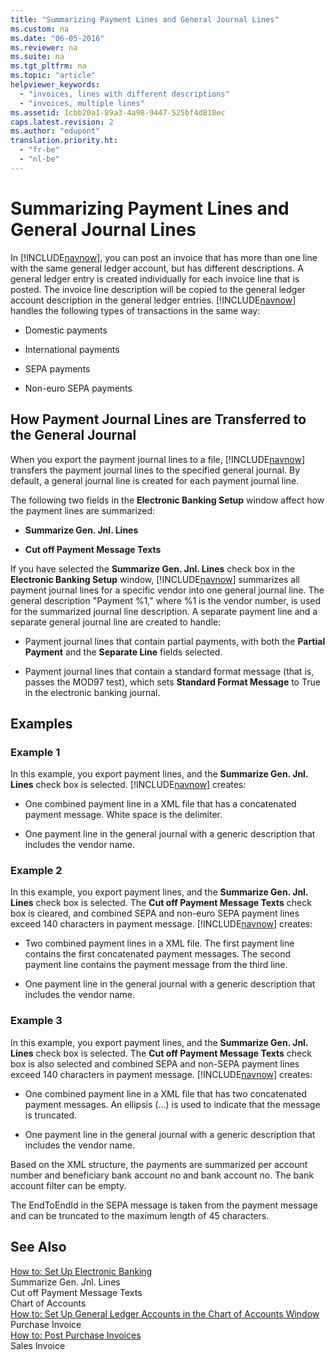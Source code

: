 ```yaml
---
title: "Summarizing Payment Lines and General Journal Lines"
ms.custom: na
ms.date: "06-05-2016"
ms.reviewer: na
ms.suite: na
ms.tgt_pltfrm: na
ms.topic: "article"
helpviewer_keywords: 
  - "invoices, lines with different descriptions"
  - "invoices, multiple lines"
ms.assetid: 1cbb20a1-89a3-4a98-9447-525bf4d818ec
caps.latest.revision: 2
ms.author: "edupont"
translation.priority.ht: 
  - "fr-be"
  - "nl-be"
---
```

# Summarizing Payment Lines and General Journal Lines
In [!INCLUDE[navnow](../../ApplicationDesign/includes/navnow_md.md)], you can post an invoice that has more than one line with the same general ledger account, but has different descriptions. A general ledger entry is created individually for each invoice line that is posted. The invoice line description will be copied to the general ledger account description in the general ledger entries. [!INCLUDE[navnow](../../ApplicationDesign/includes/navnow_md.md)] handles the following types of transactions in the same way:  
  
-   Domestic payments  
  
-   International payments  
  
-   SEPA payments  
  
-   Non\-euro SEPA payments  
  
## How Payment Journal Lines are Transferred to the General Journal  
 When you export the payment journal lines to a file, [!INCLUDE[navnow](../../ApplicationDesign/includes/navnow_md.md)] transfers the payment journal lines to the specified general journal. By default, a general journal line is created for each payment journal line.  
  
 The following two fields in the **Electronic Banking Setup** window affect how the payment lines are summarized:  
  
-   **Summarize Gen. Jnl. Lines**  
  
-   **Cut off Payment Message Texts**  
  
 If you have selected the **Summarize Gen. Jnl. Lines** check box in the **Electronic Banking Setup** window, [!INCLUDE[navnow](../../ApplicationDesign/includes/navnow_md.md)] summarizes all payment journal lines for a specific vendor into one general journal line. The general description "Payment %1," where %1 is the vendor number, is used for the summarized journal line description. A separate payment line and a separate general journal line are created to handle:  
  
-   Payment journal lines that contain partial payments, with both the **Partial Payment** and the **Separate Line** fields selected.  
  
-   Payment journal lines that contain a standard format message \(that is, passes the MOD97 test\), which sets **Standard Format Message** to True in the electronic banking journal.  
  
## Examples  
  
### Example 1  
 In this example, you export payment lines, and the **Summarize Gen. Jnl. Lines** check box is selected. [!INCLUDE[navnow](../../ApplicationDesign/includes/navnow_md.md)] creates:  
  
-   One combined payment line in a XML file that has a concatenated payment message. White space is the delimiter.  
  
-   One payment line in the general journal with a generic description that includes the vendor name.  
  
### Example 2  
 In this example, you export payment lines, and the **Summarize Gen. Jnl. Lines** check box is selected. The **Cut off Payment Message Texts** check box is cleared, and combined SEPA and non\-euro SEPA payment lines exceed 140 characters in payment message. [!INCLUDE[navnow](../../ApplicationDesign/includes/navnow_md.md)] creates:  
  
-   Two combined payment lines in a XML file. The first payment line contains the first concatenated payment messages. The second payment line contains the payment message from the third line.  
  
-   One payment line in the general journal with a generic description that includes the vendor name.  
  
### Example 3  
 In this example, you export payment lines, and the **Summarize Gen. Jnl. Lines** check box is selected. The **Cut off Payment Message Texts** check box is also selected and combined SEPA and non\-SEPA payment lines exceed 140 characters in payment message. [!INCLUDE[navnow](../../ApplicationDesign/includes/navnow_md.md)] creates:  
  
-   One combined payment line in a XML file that has two concatenated payment messages. An ellipsis \(…\) is used to indicate that the message is truncated.  
  
-   One payment line in the general journal with a generic description that includes the vendor name.  
  
 Based on the XML structure, the payments are summarized per account number and beneficiary bank account no and bank account no. The bank account filter can be empty.  
  
 The EndToEndId in the SEPA message is taken from the payment message and can be truncated to the maximum length of 45 characters.  
  
## See Also  
 [How to: Set Up Electronic Banking](../../LocalFunctionalityForMicrosoftDynamicsNav2016/Belgium/how-to-set-up-electronic-banking.md)   
 Summarize Gen. Jnl. Lines   
 Cut off Payment Message Texts   
 Chart of Accounts   
 [How to: Set Up General Ledger Accounts in the Chart of Accounts Window](../../Finance/how-to-set-up-general-ledger-accounts-in-the-chart-of-accounts-window.md)   
 Purchase Invoice   
 [How to: Post Purchase Invoices](../../Finance/how-to-post-purchase-invoices.md)   
 Sales Invoice